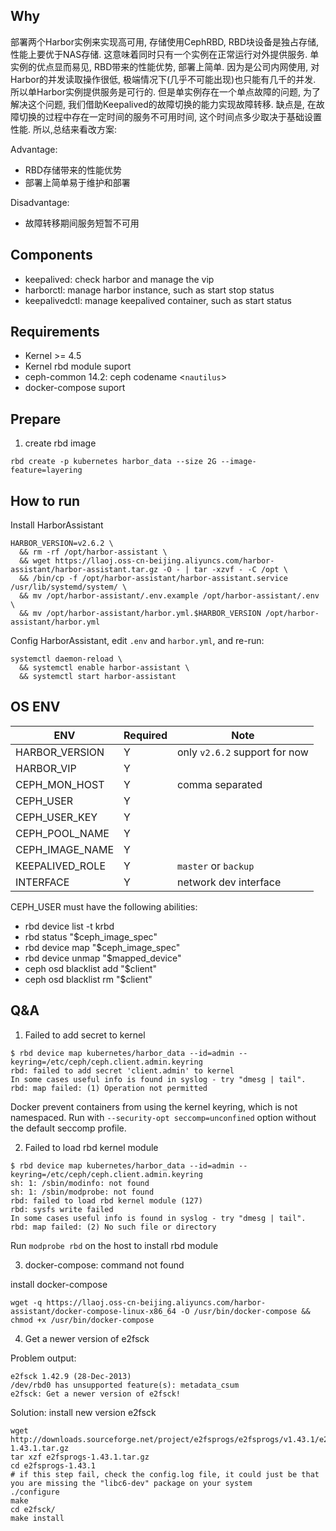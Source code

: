## Why

部署两个Harbor实例来实现高可用, 存储使用CephRBD, RBD块设备是独占存储, 性能上要优于NAS存储.
这意味着同时只有一个实例在正常运行对外提供服务. 单实例的优点显而易见, RBD带来的性能优势, 部署上简单. 因为是公司内网使用, 对Harbor的并发读取操作很低, 极端情况下(几乎不可能出现)也只能有几千的并发. 所以单Harbor实例提供服务是可行的.
但是单实例存在一个单点故障的问题, 为了解决这个问题, 我们借助Keepalived的故障切换的能力实现故障转移. 缺点是, 在故障切换的过程中存在一定时间的服务不可用时间, 这个时间点多少取决于基础设置性能. 所以,总结来看改方案:

Advantage:

- RBD存储带来的性能优势
- 部署上简单易于维护和部署

Disadvantage:

- 故障转移期间服务短暂不可用

## Components

- keepalived: check harbor and manage the vip
- harborctl: manage harbor instance, such as start stop status
- keepalivedctl: manage keepalived container, such as start status

## Requirements

- Kernel >= 4.5
- Kernel rbd module suport
- ceph-common 14.2: ceph codename <`nautilus`>
- docker-compose suport

## Prepare

1. create rbd image

```
rbd create -p kubernetes harbor_data --size 2G --image-feature=layering
```

## How to run

Install HarborAssistant

```shell
HARBOR_VERSION=v2.6.2 \
  && rm -rf /opt/harbor-assistant \
  && wget https://llaoj.oss-cn-beijing.aliyuncs.com/harbor-assistant/harbor-assistant.tar.gz -O - | tar -xzvf - -C /opt \
  && /bin/cp -f /opt/harbor-assistant/harbor-assistant.service /usr/lib/systemd/system/ \
  && mv /opt/harbor-assistant/.env.example /opt/harbor-assistant/.env \
  && mv /opt/harbor-assistant/harbor.yml.$HARBOR_VERSION /opt/harbor-assistant/harbor.yml
```

Config HarborAssistant, edit `.env` and `harbor.yml`, and re-run:

```
systemctl daemon-reload \
  && systemctl enable harbor-assistant \
  && systemctl start harbor-assistant
```

## OS ENV

| ENV             | Required | Note                          |
| --------------- | -------- | ----------------------------- |
| HARBOR_VERSION  | Y        | only `v2.6.2` support for now |
| HARBOR_VIP      | Y        |                               |
| CEPH_MON_HOST   | Y        | comma separated               |
| CEPH_USER       | Y        |                               |
| CEPH_USER_KEY   | Y        |                               |
| CEPH_POOL_NAME  | Y        |                               |
| CEPH_IMAGE_NAME | Y        |                               |
| KEEPALIVED_ROLE | Y        | `master` or `backup`          |
| INTERFACE       | Y        | network dev interface         |

CEPH_USER must have the following abilities:

- rbd device list -t krbd
- rbd status "$ceph_image_spec"
- rbd device map "$ceph_image_spec"
- rbd device unmap "$mapped_device"
- ceph osd blacklist add "$client"
- ceph osd blacklist rm "$client"


## Q&A

1. Failed to add secret to kernel

```shell
$ rbd device map kubernetes/harbor_data --id=admin --keyring=/etc/ceph/ceph.client.admin.keyring 
rbd: failed to add secret 'client.admin' to kernel
In some cases useful info is found in syslog - try "dmesg | tail".
rbd: map failed: (1) Operation not permitted
```

Docker prevent containers from using the kernel keyring, which is not namespaced. Run with `--security-opt seccomp=unconfined` option without the default seccomp profile.

2. Failed to load rbd kernel module

```shell
$ rbd device map kubernetes/harbor_data --id=admin --keyring=/etc/ceph/ceph.client.admin.keyring
sh: 1: /sbin/modinfo: not found
sh: 1: /sbin/modprobe: not found
rbd: failed to load rbd kernel module (127)
rbd: sysfs write failed
In some cases useful info is found in syslog - try "dmesg | tail".
rbd: map failed: (2) No such file or directory
```

Run `modprobe rbd` on the host to install rbd module

3. docker-compose: command not found

install docker-compose

```shell
wget -q https://llaoj.oss-cn-beijing.aliyuncs.com/harbor-assistant/docker-compose-linux-x86_64 -O /usr/bin/docker-compose && chmod +x /usr/bin/docker-compose
```

4. Get a newer version of e2fsck

Problem output:

```
e2fsck 1.42.9 (28-Dec-2013) 
/dev/rbd0 has unsupported feature(s): metadata_csum 
e2fsck: Get a newer version of e2fsck!
```

Solution: install new version e2fsck

```shell
wget http://downloads.sourceforge.net/project/e2fsprogs/e2fsprogs/v1.43.1/e2fsprogs-1.43.1.tar.gz
tar xzf e2fsprogs-1.43.1.tar.gz
cd e2fsprogs-1.43.1
# if this step fail, check the config.log file, it could just be that you are missing the "libc6-dev" package on your system
./configure
make
cd e2fsck/
make install
```